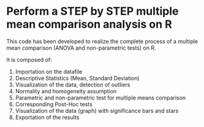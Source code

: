 # Perform a STEP by STEP multiple mean comparison analysis on R
This code has been developed to realize the complete process of a multiple mean comparison (ANOVA and non-parametric tests) on R.

It is composed of: 

  1. Importation on the datafile
  2. Descriptive Statistics (Mean, Standard Deviation)
  3. Visualization of the data, detection of outliers
  4. Normality and homogeneity assumption 
  5. Parametric and non-parametric test for multiple means comparison
  6. Corresponding Post-Hoc tests 
  7. Visualization of the data (graph) with significance bars and stars
  8. Exportation of the results
